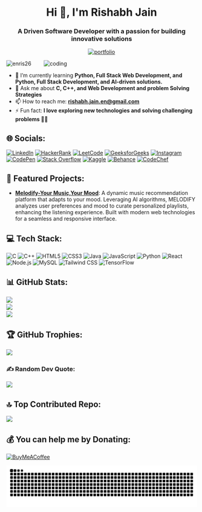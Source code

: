 <h1 align="center">Hi 👋, I'm Rishabh Jain</h1>
<h3 align="center">A Driven Software Developer with a passion for building innovative solutions</h3>

<p align="center">
  <a href="https://rishabh-jain.vercel.app" target="_blank">
    <img src="https://img.shields.io/badge/Portfolio-%23000000.svg?style=for-the-badge&logo=firefox&logoColor=white" alt="portfolio" />
  </a>
</p>

<img align="right" width="405" alt="coding" src="https://media.giphy.com/media/v1.Y2lkPTc5MGI3NjExMXZ6ZTlqN2RvODFmd2w4dzUzMnQwNDFibHhtcG1jNm5ma2N4N2t1diZlcD12MV9pbnRlcm5hbF9naWZfYnlfaWQmY3Q9Zw/qgQUggAC3Pfv687qPC/giphy.gif">

<p align="left"> <img src="https://komarev.com/ghpvc/?username=RishabhJ-26&label=Profile%20views&color=0e75b6&style=flat" alt="enris26" /> </p>

- 🌱 I’m currently learning **Python, Full Stack Web Development, and Python, Full Stack Development, and AI-driven solutions.**
- 💬 Ask me about **C, C++, and Web Development and problem Solving Strategies**
- 📫 How to reach me: **rishabh.jain.en@gmail.com**
- ⚡ Fun fact: **I love exploring new technologies and solving challenging problems 🧑‍💻**

## 🌐 Socials:
[![LinkedIn](https://img.shields.io/badge/LinkedIn-%230077B5.svg?logo=linkedin&logoColor=white)](https://linkedin.com/in/rishabh-jain-enris) 
[![HackerRank](https://img.shields.io/badge/HackerRank-%232EC866.svg?logo=hackerrank&logoColor=white)](https://www.hackerrank.com/enris26) 
[![LeetCode](https://img.shields.io/badge/LeetCode-%23FFA116.svg?logo=leetcode&logoColor=white)](https://www.leetcode.com/enris26) 
[![GeeksforGeeks](https://img.shields.io/badge/GeeksforGeeks-%2300C853.svg?logo=geeksforgeeks&logoColor=white)](https://auth.geeksforgeeks.org/user/enris26) 
[![Instagram](https://img.shields.io/badge/Instagram-%23E4405F.svg?logo=Instagram&logoColor=white)](https://instagram.com/coders.thinking) 
[![CodePen](https://img.shields.io/badge/CodePen-%23000000.svg?logo=codepen&logoColor=white)](https://codepen.io/rishabh-jain-the-styleful) 
[![Stack Overflow](https://img.shields.io/badge/StackOverflow-%23F58025.svg?logo=stackoverflow&logoColor=white)](https://stackoverflow.com/users/23347586) 
[![Kaggle](https://img.shields.io/badge/Kaggle-%230FA0E6.svg?logo=kaggle&logoColor=white)](https://kaggle.com/enris26) 
[![Behance](https://img.shields.io/badge/Behance-%23176BEF.svg?logo=behance&logoColor=white)](https://www.behance.net/rishabhjain205) 
[![CodeChef](https://img.shields.io/badge/CodeChef-%235B4638.svg?logo=codechef&logoColor=white)](https://www.codechef.com/users/rishabh2004)

## 🚀 Featured Projects:
- **[Melodify-Your Music,Your Mood](https://melodify-two.vercel.app/)**: A dynamic music recommendation platform that adapts to your mood. Leveraging AI algorithms, MELODIFY analyzes user preferences and mood to curate personalized playlists, enhancing the listening experience. Built with modern web technologies for a seamless and responsive interface.

## 💻 Tech Stack:
![C](https://img.shields.io/badge/C-%2300599C.svg?style=plastic&logo=c&logoColor=white) 
![C++](https://img.shields.io/badge/C++-%2300599C.svg?style=plastic&logo=cplusplus&logoColor=white) 
![HTML5](https://img.shields.io/badge/HTML5-%23E34F26.svg?style=plastic&logo=html5&logoColor=white) 
![CSS3](https://img.shields.io/badge/CSS3-%231572B6.svg?style=plastic&logo=css3&logoColor=white) 
![Java](https://img.shields.io/badge/Java-%23ED8B00.svg?style=plastic&logo=java&logoColor=white) 
![JavaScript](https://img.shields.io/badge/JavaScript-%23F7DF1E.svg?style=plastic&logo=javascript&logoColor=%23323330) 
![Python](https://img.shields.io/badge/Python-3670A0?style=plastic&logo=python&logoColor=ffdd54) 
![React](https://img.shields.io/badge/React-%2361DAFB.svg?style=plastic&logo=react&logoColor=%2320232a) 
![Node.js](https://img.shields.io/badge/Node.js-%236DA55F.svg?style=plastic&logo=node.js&logoColor=white) 
![MySQL](https://img.shields.io/badge/MySQL-%234479A1.svg?style=plastic&logo=mysql&logoColor=white) 
![Tailwind CSS](https://img.shields.io/badge/Tailwind%20CSS-%2338B2AC.svg?style=plastic&logo=tailwind-css&logoColor=white) 
![TensorFlow](https://img.shields.io/badge/TensorFlow-%23FF6F00.svg?style=plastic&logo=tensorflow&logoColor=white)

## 📊 GitHub Stats:
![](https://github-readme-stats.vercel.app/api/top-langs/?username=enris26&theme=dark&hide_border=false&include_all_commits=false&count_private=false&layout=compact)<br/>
![](https://github-readme-stats.vercel.app/api?username=enris26&theme=dark&hide_border=false&include_all_commits=false&count_private=false)<br/>
![](https://github-readme-streak-stats.herokuapp.com/?user=enris26&theme=dark&hide_border=false)<br/>

## 🏆 GitHub Trophies:
![](https://github-profile-trophy.vercel.app/?username=enris26&theme=github_dark&no-frame=true&no-bg=false&margin-w=4)

### ✍️ Random Dev Quote:
![](https://quotes-github-readme.vercel.app/api?type=horizontal&theme=radical)

## 🔝 Top Contributed Repo:
![](https://github-contributor-stats.vercel.app/api?username=enris26&limit=5&theme=dark&combine_all_yearly_contributions=true)

## 💰 You can help me by Donating:
[![BuyMeACoffee](https://img.shields.io/badge/Buy%20Me%20a%20Coffee-ffdd00?style=for-the-badge&logo=buy-me-a-coffee&logoColor=black)](https://buymeacoffee.com/enris26)

<img src="https://raw.githubusercontent.com/RishabhJ-26/RishabhJ-26/output/github-contribution-grid-snake.svg" alt="snake gif" width="800" />


